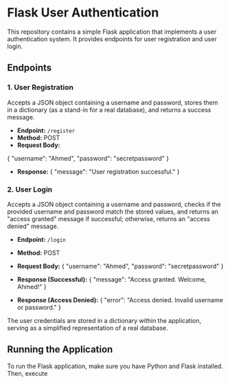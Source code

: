 # Flask User Authentication

This repository contains a simple Flask application that implements a user authentication system. It provides endpoints for user registration and user login.

## Endpoints

### 1. User Registration

Accepts a JSON object containing a username and password, stores them in a dictionary (as a stand-in for a real database), and returns a success message.

- **Endpoint:** `/register`
- **Method:** POST
- **Request Body:**

{
"username": "Ahmed",
"password": "secretpassword"
}

- **Response:**
{
"message": "User registration successful."
}


### 2. User Login

Accepts a JSON object containing a username and password, checks if the provided username and password match the stored values, and returns an "access granted" message if successful; otherwise, returns an "access denied" message.

- **Endpoint:** `/login`
- **Method:** POST
- **Request Body:**
{
"username": "Ahmed",
"password": "secretpassword"
}
- **Response (Successful):**
{
"message": "Access granted. Welcome, Ahmed!"
}

- **Response (Access Denied):**
{
"error": "Access denied. Invalid username or password."
}

The user credentials are stored in a dictionary within the application, serving as a simplified representation of a real database.

## Running the Application

To run the Flask application, make sure you have Python and Flask installed. Then, execute 

